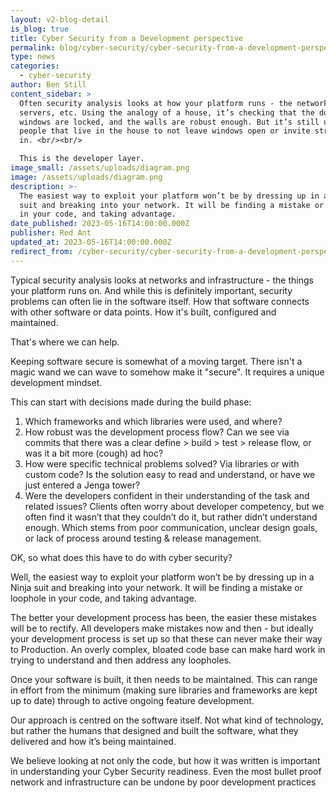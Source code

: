 ```yaml
---
layout: v2-blog-detail
is_blog: true
title: Cyber Security from a Development perspective
permalink: blog/cyber-security/cyber-security-from-a-development-perspective/
type: news
categories:
  - cyber-security
author: Ben Still
content_sidebar: >
  Often security analysis looks at how your platform runs - the network, the
  servers, etc. Using the analogy of a house, it’s checking that the doors &
  windows are locked, and the walls are robust enough. But it’s still up to the
  people that live in the house to not leave windows open or invite strangers
  in. <br/><br/>

  This is the developer layer.
image_small: /assets/uploads/diagram.png
image: /assets/uploads/diagram.png
description: >-
  The easiest way to exploit your platform won’t be by dressing up in a Ninja
  suit and breaking into your network. It will be finding a mistake or loophole
  in your code, and taking advantage.
date_published: 2023-05-16T14:00:00.000Z
publisher: Red Ant
updated_at: 2023-05-16T14:00:00.000Z
redirect_from: /cyber-security/cyber-security-from-a-development-perspective/
---
```


Typical security analysis looks at networks and infrastructure - the things your platform runs on. And while this is definitely important, security problems can often lie in the software itself. How that software connects with other software or data points. How it's built, configured and maintained. 

That's where we can help.

Keeping software secure is somewhat of a moving target. There isn't a magic wand we can wave to somehow make it "secure". It requires a unique development mindset.

This can start with decisions made during the build phase:

1. Which frameworks and which libraries were used, and where? 
2. How robust was the development process flow? Can we see via commits that there was a clear define > build > test > release flow, or was it a bit more (cough) ad hoc?
3. How were specific technical problems solved? Via libraries or with custom code? Is the solution easy to read and understand, or have we just entered a Jenga tower?
4. Were the developers confident in their understanding of the task and related issues? Clients often worry about developer competency, but we often find it wasn’t that they couldn’t do it, but rather didn’t understand enough. Which stems from poor communication, unclear design goals, or lack of process around testing & release management.

OK, so what does this have to do with cyber security?

Well, the easiest way to exploit your platform won’t be by dressing up in a Ninja suit and breaking into your network. It will be finding a mistake or loophole in your code, and taking advantage. 

The better your development process has been, the easier these mistakes will be to rectify. All developers make mistakes now and then - but ideally your development process is set up so that these can never make their way to Production. An overly complex, bloated code base can make hard work in trying to understand and then address any loopholes.

Once your software is built, it then needs to be maintained. This can range in effort from the minimum (making sure libraries and frameworks are kept up to date) through to active ongoing feature development.

Our approach is centred on the software itself. Not what kind of technology, but rather the humans that designed and built the software, what they delivered and how it’s being maintained.

We believe looking at not only the code, but how it was written is important in understanding your Cyber Security readiness. Even the most bullet proof network and infrastructure can be undone by poor development practices
